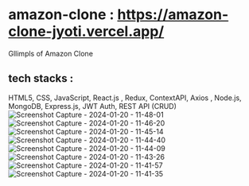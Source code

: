 # amazon-clone : https://amazon-clone-jyoti.vercel.app/

Gllimpls of Amazon Clone
## tech stacks :
HTML5, CSS, JavaScript, React.js , Redux, ContextAPI, Axios , Node.js, MongoDB, Express.js, JWT Auth, REST API (CRUD)
![Screenshot Capture - 2024-01-20 - 11-48-01](https://github.com/JyotiranjanGhibila/amazon-clone/assets/107979908/f6c4e1e3-6404-4a20-9c42-692194c3f3b2)
![Screenshot Capture - 2024-01-20 - 11-46-20](https://github.com/JyotiranjanGhibila/amazon-clone/assets/107979908/2879c54d-74c0-4935-b6ce-519557568f03)
![Screenshot Capture - 2024-01-20 - 11-45-14](https://github.com/JyotiranjanGhibila/amazon-clone/assets/107979908/e5cce387-d418-451b-9bc6-2413612d7d74)
![Screenshot Capture - 2024-01-20 - 11-44-40](https://github.com/JyotiranjanGhibila/amazon-clone/assets/107979908/c2111663-672d-43a9-aeb0-79fb297e5ea9)
![Screenshot Capture - 2024-01-20 - 11-44-09](https://github.com/JyotiranjanGhibila/amazon-clone/assets/107979908/ea6db599-0f75-4026-9f98-94f84279c0a0)
![Screenshot Capture - 2024-01-20 - 11-43-26](https://github.com/JyotiranjanGhibila/amazon-clone/assets/107979908/eb682923-8061-411e-897c-fe09276a4af0)
![Screenshot Capture - 2024-01-20 - 11-41-57](https://github.com/JyotiranjanGhibila/amazon-clone/assets/107979908/c7344ec6-579c-4d44-ab10-44d3e78c83af)
![Screenshot Capture - 2024-01-20 - 11-41-35](https://github.com/JyotiranjanGhibila/amazon-clone/assets/107979908/4550bfce-b34b-4395-9706-e9a0dfd62170)
